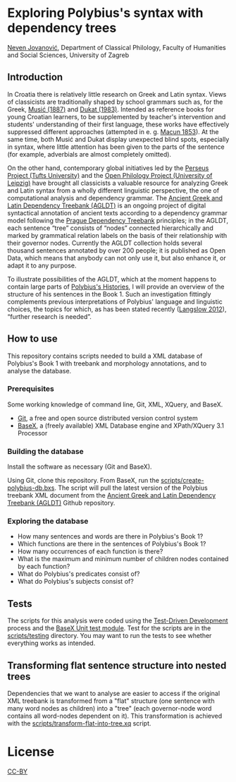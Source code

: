 # Exploring Polybius's syntax with dependency trees

[Neven Jovanović](orcid.org/0000-0002-9119-399X), Department of Classical Philology, Faculty of Humanities and Social Sciences, 
University of Zagreb

## Introduction

In Croatia there is relatively little research on Greek and Latin syntax. Views of classicists are traditionally shaped by school grammars such as, for the Greek, [Musić (1887)](http://www.bibsonomy.org/bibtex/2b2ead1c31826bd64b2ce72e2c81ebda1/filologanoga) and [Dukat (1983)](http://www.bibsonomy.org/bibtex/29b4c41cc65c361e7dc185270f2530ca4/filologanoga). Intended as reference books for young Croatian learners, to be supplemented by teacher's intervention and students' understanding of their first language, these works have effectively suppressed different approaches (attempted in e. g. [Macun 1853](http://www.bibsonomy.org/bibtex/20a208a5a02003fd2c84a928713e3960c/filologanoga)).  At the same time, both Musić and Dukat display unexpected blind spots, especially in syntax, where little attention has been given to the parts of the sentence (for example, adverbials are almost completely omitted).

On the other hand, contemporary global initiatives led by the [Perseus Project (Tufts University)](http://www.perseus.tufts.edu/hopper/) and the [Open Philology Project (University of Leipzig)](http://www.dh.uni-leipzig.de/wo/open-philology-project/) have brought all classicists a valuable resource for analyzing Greek and Latin syntax from a wholly different linguistic perspective, the one of computational analysis and dependency grammar. The [Ancient Greek and Latin Dependency Treebank (AGLDT)](https://perseusdl.github.io/treebank_data/) is an ongoing project of digital syntactical annotation of ancient texts according to a dependency grammar model following the [Prague Dependency Treebank](https://ufal.mff.cuni.cz/pdt2.0/) principles; in the AGLDT, each sentence “tree” consists of “nodes” connected hierarchically and marked by grammatical relation labels on the basis of their relationship with their governor nodes. Currently the AGLDT collection holds several thousand sentences annotated by over 200 people; it is published as Open Data, which means that anybody can not only use it, but also enhance it, or adapt it to any purpose.

To illustrate possibilities of the AGLDT, which at the moment happens to contain large parts of [Polybius's Histories](http://www.perseids.org/tools/arethusa/app/#/perseids?chunk=1&doc=27694), I will provide an overview of the structure of his sentences in the Book 1. Such an investigation fittingly complements previous interpretations of Polybius' language and linguistic choices, the topics for which, as has been stated recently ([Langslow 2012](http://www.bibsonomy.org/bibtex/283c6fd3b1984fa8969cb6079f8ce00d5/filologanoga)), “further research is needed”.


## How to use

This repository contains scripts needed to build a XML database of Polybius's Book 1 with treebank and morphology annotations, and to analyse the database.

### Prerequisites

Some working knowledge of command line, Git, XML, XQuery, and BaseX.

+ [Git](https://git-scm.com/), a free and open source distributed version control system
+ [BaseX](http://basex.org/), a (freely available) XML Database engine and XPath/XQuery 3.1 Processor 
### Building the database

Install the software as necessary (Git and BaseX).

Using Git, clone this repository.  From BaseX, run the [scripts/create-polybius-db.bxs](scripts/create-polybius-db.bxs). The script will pull the latest version of the Polybius treebank XML document from the [Ancient Greek and Latin Dependency Treebank (AGLDT)](https://perseusdl.github.io/treebank_data/) Github repository.

### Exploring the database

+ How many sentences and words are there in Polybius's Book 1?
+ Which functions are there in the sentences of Polybius's Book 1?
+ How many occurrences of each function is there?
+ What is the maximum and minimum number of children nodes contained by each function?
+ What do Polybius's predicates consist of?
+ What do Polybius's subjects consist of?

## Tests

The scripts for this analysis were coded using the [Test-Driven Development](https://en.wikipedia.org/wiki/Test-driven_development) process and the [BaseX Unit test module](http://docs.basex.org/wiki/Unit_Module). Test for the scripts are in the [scripts/testing](scripts/testing) directory. You may want to run the tests to see whether everything works as intended.

## Transforming flat sentence structure into nested trees

Dependencies that we want to analyse are easier to access if the original XML treebank is transformed from a "flat" structure (one sentence with many word nodes as children) into a "tree" (each governor-node word contains all word-nodes dependent on it). This transformation is achieved with the [scripts/transform-flat-into-tree.xq](scripts/transform-flat-into-tree.xq) script.

# License

[CC-BY](LICENSE.md)
